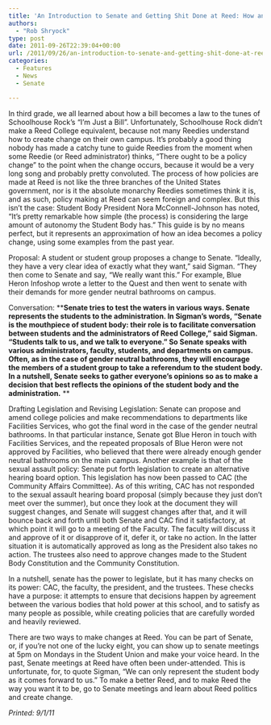 ```yaml
---
title: 'An Introduction to Senate and Getting Shit Done at Reed: How an Idea Becomes a Reality'
authors: 
  - "Rob Shryock"
type: post
date: 2011-09-26T22:39:04+00:00
url: /2011/09/26/an-introduction-to-senate-and-getting-shit-done-at-reed-how-an-idea-becomes-a-reality/
categories:
  - Features
  - News
  - Senate

---
```

In third grade, we all learned about how a bill becomes a law to the tunes of Schoolhouse Rock&#8217;s “I&#8217;m Just a Bill”. Unfortunately, Schoolhouse Rock didn&#8217;t make a Reed College equivalent, because not many Reedies understand how to create change on their own campus. It&#8217;s probably a good thing nobody has made a catchy tune to guide Reedies from the moment when some Reedie (or Reed administrator) thinks, “There ought to be a policy change” to the point when the change occurs, because it would be a very long song and probably pretty convoluted. The process of how policies are made at Reed is not like the three branches of the United States government, nor is it the absolute monarchy Reedies sometimes think it is, and as such, policy making at Reed can seem foreign and complex. But this isn&#8217;t the case: Student Body President Nora McConnell-Johnson has noted, “It’s pretty remarkable how simple (the process) is considering the large amount of autonomy the Student Body has.” This guide is by no means perfect, but it represents an approximation of how an idea becomes a policy change, using some examples from the past year.

Proposal: A student or student group proposes a change to Senate. “Ideally, they have a very clear idea of exactly what they want,” said Sigman. “They then come to Senate and say, “We really want this.” For example, Blue Heron Infoshop wrote a letter to the Quest and then went to senate with their demands for more gender neutral bathrooms on campus.

Conversation: ****Senate tries to test the waters in various ways. Senate represents the students to the administration. In Sigman&#8217;s words, “Senate is the mouthpiece of student body: their role is to facilitate conversation between students and the administrators of Reed College,” said Sigman. “Students talk to us, and we talk to everyone.” So Senate speaks with various administrators, faculty, students, and departments on campus. Often, as in the case of gender neutral bathrooms, they will encourage the members of a student group to take a referendum to the student body. In a nutshell, Senate seeks to gather everyone&#8217;s opinions so as to make a decision that best reflects the opinions of the student body and the administration.** **

Drafting Legislation and Revising Legislation: Senate can propose and amend college policies and make recommendations to departments like Facilities Services, who got the final word in the case of the gender neutral bathrooms. In that particular instance, Senate got Blue Heron in touch with Facilities Services, and the repeated proposals of Blue Heron were not approved by Facilities, who believed that there were already enough gender neutral bathrooms on the main campus. Another example is that of the sexual assault policy: Senate put forth legislation to create an alternative hearing board option. This legislation has now been passed to CAC (the Community Affairs Committee). As of this writing, CAC has not responded to the sexual assault hearing board proposal (simply because they just don&#8217;t meet over the summer), but once they look at the document they will suggest changes, and Senate will suggest changes after that, and it will bounce back and forth until both Senate and CAC find it satisfactory, at which point it will go to a meeting of the Faculty. The faculty will discuss it and approve of it or disapprove of it, defer it, or take no action. In the latter situation it is automatically approved as long as the President also takes no action. The trustees also need to approve changes made to the Student Body Constitution and the Community Constitution.

In a nutshell, senate has the power to legislate, but it has many checks on its power: CAC, the faculty, the president, and the trustees. These checks have a purpose: it attempts to ensure that decisions happen by agreement between the various bodies that hold power at this school, and to satisfy as many people as possible, while creating policies that are carefully worded and heavily reviewed.

There are two ways to make changes at Reed. You can be part of Senate, or, if you&#8217;re not one of the lucky eight, you can show up to senate meetings at 5pm on Mondays in the Student Union and make your voice heard. In the past, Senate meetings at Reed have often been under-attended. This is unfortunate, for, to quote Sigman, “We can only represent the student body as it comes forward to us.” To make a better Reed, and to make Reed the way you want it to be, go to Senate meetings and learn about Reed politics and create change.

_Printed: 9/1/11_